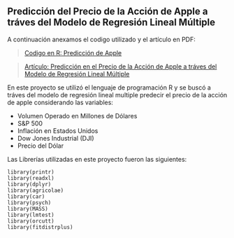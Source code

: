 ## Predicción del Precio de la Acción de Apple a tráves del Modelo de Regresión Lineal Múltiple

A continuación anexamos el codigo utilizado y el artículo en PDF:

>[Codigo en R: Predicción de Apple](https://github.com/actfin/Proyectos/blob/main/Predicci%C3%B3n%20con%20Regresi%C3%B3n%20Lineal/PIA.Rmd)

>[Artículo: Predicción en el Precio de la Acción de Apple a tráves del Modelo de Regresión Lineal Múltiple](https://github.com/actfin/Proyectos/blob/main/Predicci%C3%B3n%20con%20Regresi%C3%B3n%20Lineal/PIA.pdf)

En este proyecto se utilizó el lenguaje de programación R y se buscó a tráves del modelo de regresión lineal multiple predecir el precio de la acción de apple considerando las variables:

- Volumen Operado en Millones de Dólares
- S&P 500
- Inflación en Estados Unidos
- Dow Jones Industrial (DJI)
- Precio del Dólar

Las Librerías utilizadas en este proyecto fueron las siguientes:

```
library(printr)
library(readxl)
library(dplyr)
library(agricolae)
library(car)
library(psych)
library(MASS)
library(lmtest)
library(orcutt)
library(fitdistrplus)
```


